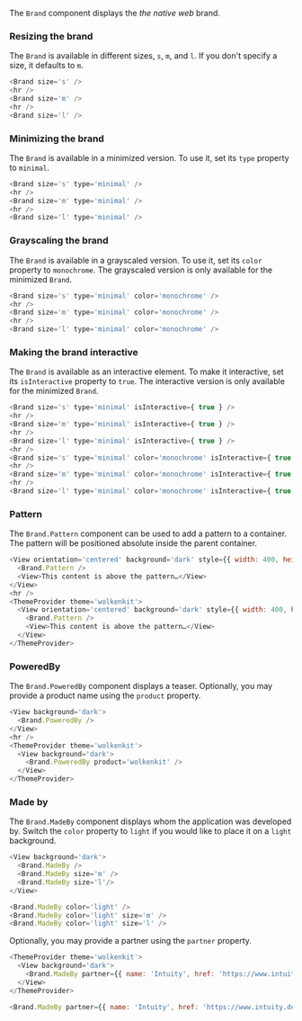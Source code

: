 The `Brand` component displays the *the native web* brand.

### Resizing the brand

The `Brand` is available in different sizes, `s`, `m`, and `l`. If you don't specify a size, it defaults to `m`.

```javascript
<Brand size='s' />
<hr />
<Brand size='m' />
<hr />
<Brand size='l' />
```

### Minimizing the brand

The `Brand` is available in a minimized version. To use it, set its `type` property to `minimal`.

```javascript
<Brand size='s' type='minimal' />
<hr />
<Brand size='m' type='minimal' />
<hr />
<Brand size='l' type='minimal' />
```

### Grayscaling the brand

The `Brand` is available in a grayscaled version. To use it, set its `color` property to `monochrome`. The grayscaled version is only available for the minimized `Brand`.

```javascript
<Brand size='s' type='minimal' color='monochrome' />
<hr />
<Brand size='m' type='minimal' color='monochrome' />
<hr />
<Brand size='l' type='minimal' color='monochrome' />
```

### Making the brand interactive

The `Brand` is available as an interactive element. To make it interactive, set its `isInteractive` property to `true`. The interactive version is only available for the minimized `Brand`.

```javascript
<Brand size='s' type='minimal' isInteractive={ true } />
<hr />
<Brand size='m' type='minimal' isInteractive={ true } />
<hr />
<Brand size='l' type='minimal' isInteractive={ true } />
<hr />
<Brand size='s' type='minimal' color='monochrome' isInteractive={ true } />
<hr />
<Brand size='m' type='minimal' color='monochrome' isInteractive={ true } />
<hr />
<Brand size='l' type='minimal' color='monochrome' isInteractive={ true } />
```

### Pattern

The `Brand.Pattern` component can be used to add a pattern to a container. The pattern will be positioned absolute inside the parent container.

```javascript
<View orientation='centered' background='dark' style={{ width: 400, height: 200 }}>
  <Brand.Pattern />
  <View>This content is above the pattern…</View>
</View>
<hr />
<ThemeProvider theme='wolkenkit'>
  <View orientation='centered' background='dark' style={{ width: 400, height: 200 }}>
    <Brand.Pattern />
    <View>This content is above the pattern…</View>
  </View>
</ThemeProvider>
```

### PoweredBy

The `Brand.PoweredBy` component displays a teaser. Optionally, you may provide a product name using the `product` property.

```javascript
<View background='dark'>
  <Brand.PoweredBy />
</View>
<hr />
<ThemeProvider theme='wolkenkit'>
  <View background='dark'>
    <Brand.PoweredBy product='wolkenkit' />
  </View>
</ThemeProvider>
```

### Made by

The `Brand.MadeBy` component displays whom the application was developed by. Switch the `color` property to `light` if you would like to place it on a `light` background.   

```javascript
<View background='dark'>
  <Brand.MadeBy />
  <Brand.MadeBy size='m' />
  <Brand.MadeBy size='l'/>
</View>

<Brand.MadeBy color='light' />
<Brand.MadeBy color='light' size='m' />
<Brand.MadeBy color='light' size='l' />
```

Optionally, you may provide a partner using the `partner` property.

```javascript
<ThemeProvider theme='wolkenkit'>
  <View background='dark'>
    <Brand.MadeBy partner={{ name: 'Intuity', href: 'https://www.intuity.de'}} />
  </View>
</ThemeProvider>

<Brand.MadeBy partner={{ name: 'Intuity', href: 'https://www.intuity.de'}}  color='light' />
```

